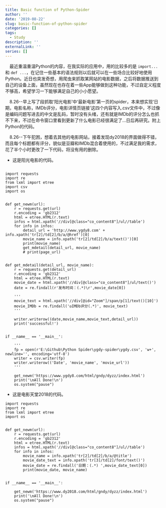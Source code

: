 ```yaml
---
title: Basic function of Python-Spider
author: ''
date: '2019-08-22'
slug: basic-function-of-python-spider
categories: []
tags:
  - Study
description: ''
externalLink: ''
series: []
---
```

&emsp;最近重温重温Python的内容，在我实际的应用中，用的比较多的是 `import...` 和 `def ...`，在记住一些基本的语法规则以后就可以在一些场合比较好地使用Python。近日也突发奇想，用爬虫来抓取某网站的电影数据，之后将数据推送到自己的设备上面，虽然现在也存在着一些App能够做到这种功能，不过自定义程度不够高，希望学习一下能够满足自己的小小愿望。

&emsp;8.26--早上写了段抓取‘阳光电影’中‘最新电影’第一页的spider，本来想实现‘日期，电影名称，IMDb评分，电影详情页链接’这四个内容写入.csv文件中，不过像是编码问题写进去的中文是乱码，暂时没有头绪，还有就是IMDb的评分怎么也抓不下来，不过在命令窗口里看到更新了什么电影已经很满足了...日后再研究。附上Python的代码。

&emsp;8.26--下午犯困，想着去其他的电影网站，接着发现dy2018的界面做得不错，而且每个标题都有评分，貌似是豆瓣和IMDb混合着使用的，不过满足我的需求，花了半个小时更改了一下代码，将没有用的删除。

* 这是阳光电影的代码。

```

import requests
import re
from lxml import etree
import csv
import os


def get_newm(url):
    r = requests.get(url)
    r.encoding = 'gb2312'
    html = etree.HTML(r.text)
    infos = html.xpath('//div[@class="co_content8"]/ul//table')
    for info in infos:
        detail_url = 'http://www.ygdy8.com' + info.xpath('tr[2]/td[2]/b/a/@href')[0]
        movie_name = info.xpath('tr[2]/td[2]/b/a/text()')[0]
        print(movie_name)
        get_mdetail(detail_url, movie_name)
        # print(page_url)


def get_mdetail(detail_url, movie_name):
    r = requests.get(detail_url)
    r.encoding = 'gb2312'
    html = etree.HTML(r.text)
    movie_date = html.xpath('//div[@class="co_content8"]/ul/text()')
    date = re.findall(r'发布时间：(.*)\r',movie_date[0])
    
    '''
    movie_text = html.xpath('//div[@id="Zoom"]/span/p[1]/text()[10]')
    movie_IMDb = re.findall('◎IMDb评分(.*)', movie_text)
    '''
    
    writer.writerow((date,movie_name,movie_text,detail_url))
    print('successful!')


if __name__ == '__main__':
    
    '''
    fp = open(r'E:\Github\Python Spider\ygdy-spider\ygdy.csv', 'w+', newline='', encoding='utf-8')
    writer = csv.writer(fp)
    writer.writerow(('Date', 'movie_name', 'movie_url'))
    '''
    
    get_newm('https://www.ygdy8.com/html/gndy/dyzz/index.html')
    print('\nAll Done!\n')
    os.system("pause")

```

* 这是电影天堂2018的代码。

```
import requests
import re
from lxml import etree
import os


def get_newm(url):
    r = requests.get(url)
    r.encoding = 'gb2312'
    html = etree.HTML(r.text)
    infos = html.xpath('//div[@class="co_content8"]/ul//table')
    for info in infos:
        movie_name = info.xpath('tr[2]/td[2]/b/a/@title')
        movie_date_text = info.xpath('tr[3]/td[2]/font/text()')
        movie_date = re.findall('日期：(.*) ',movie_date_text[0])
        print(movie_date, movie_name)


if __name__ == '__main__':

    get_newm('https://www.dy2018.com/html/gndy/dyzz/index.html')
    print('\nAll Done!\n')
    os.system("pause")
```